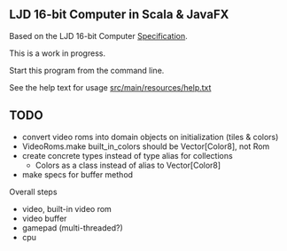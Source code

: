 LJD 16-bit Computer in Scala & JavaFX
-------------------------------------

Based on the LJD 16-bit Computer
[Specification](https://github.com/lj-ditrapani/16-bit-computer-specification).

This is a work in progress.

Start this program from the command line.

See the help text for usage [src/main/resources/help.txt](src/main/resources/help.txt)


TODO
----

- convert video roms into domain objects on initialization (tiles & colors)
- VideoRoms.make built_in_colors should be Vector[Color8], not Rom
- create concrete types instead of type alias for collections
    - Colors as a class instead of alias to Vector[Color8]
- make specs for buffer method

Overall steps
- video, built-in video rom
- video buffer
- gamepad (multi-threaded?)
- cpu

